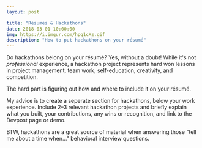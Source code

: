 ```yaml
---
layout: post

title: "Résumés & Hackathons"
date: 2018-03-01 10:00:00
img: https://i.imgur.com/hpq1cXz.gif
description: "How to put hackathons on your résumé"
---
```


Do hackathons belong on your résumé? Yes, without a doubt! While it's not _professional_ experience, a hackathon project represents hard won lessons in project management, team work, self-education, creativity, and competition.

The hard part is figuring out how and where to include it on your résumé.

My advice is to create a seperate section for hackathons, below your work experience. Include 2&ndash;3 relevant hackathon projects and briefly explain what you built, your contributions, any wins or recognition, and link to the Devpost page or demo.

BTW, hackathons are a great source of material when answering those "tell me about a time when&hellip;" behavioral interview questions.
